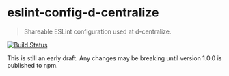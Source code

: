 # eslint-config-d-centralize

> Shareable ESLint configuration used at d-centralize.

[![Build Status](https://img.shields.io/travis/dcentralize/eslint-config-d-centralize/master.svg)](https://travis-ci.org/dcentralize/eslint-config-d-centralize)

This is still an early draft. Any changes may be breaking until version 1.0.0 is published to npm.
